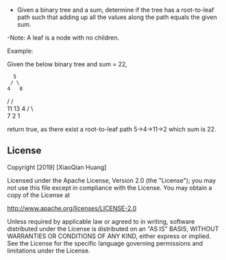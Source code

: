 
- Given a binary tree and a sum, determine if the tree has a root-to-leaf path such that adding up all the values along the path equals the given sum.

-Note: A leaf is a node with no children.



Example:


Given the below binary tree and sum = 22,


      5
     / \
    4   8
   /   / \
  11  13  4
 /  \      \
7    2      1



return true, as there exist a root-to-leaf path 5->4->11->2 which sum is 22.





## License

Copyright [2019] [XiaoQian Huang]

Licensed under the Apache License, Version 2.0 (the "License");
you may not use this file except in compliance with the License.
You may obtain a copy of the License at

http://www.apache.org/licenses/LICENSE-2.0

Unless required by applicable law or agreed to in writing, software
distributed under the License is distributed on an "AS IS" BASIS,
WITHOUT WARRANTIES OR CONDITIONS OF ANY KIND, either express or implied.
See the License for the specific language governing permissions and
limitations under the License.
